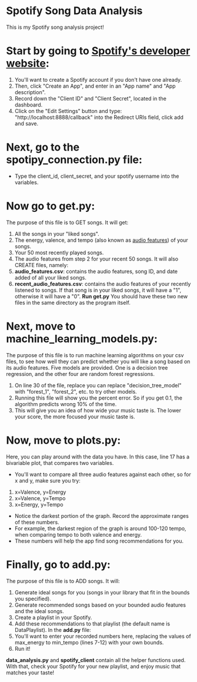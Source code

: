 # Spotify Song Data Analysis
This is my Spotify song analysis project!

# Start by going to [Spotify's developer website](https://developer.spotify.com/dashboard/login):
1. You'll want to create a Spotify account if you don't have one already.
2. Then, click "Create an App", and enter in an "App name" and "App description".
3. Record down the "Client ID" and "Client Secret", located in the dashboard.
4. Click on the "Edit Settings" button and type: "http://localhost:8888/callback" into the Redirect URIs field, click add and save.

# Next, go to the spotipy_connection.py file:
- Type the client_id, client_secret, and your spotify username into the variables.

# Now go to get.py:
The purpose of this file is to GET songs. It will get:
1. All the songs in your "liked songs".
2. The energy, valence, and tempo (also known as [audio features](https://developer.spotify.com/documentation/web-api/reference/tracks/get-audio-features/)) of your songs.
3. Your 50 most recently played songs.
4. The audio features from step 2 for your recent 50 songs.
It will also CREATE files, namely: 
1. **audio_features.csv**: contains the audio features, song ID, and date added of all your liked songs.
2. **recent_audio_features.csv**: contains the audio features of your recently listened to songs. If that song is in your liked songs, it will have a "1", otherwise it will have a "0".
**Run get.py**
You should have these two new files in the same directory as the program itself.

# Next, move to machine_learning_models.py:
The purpose of this file is to run machine learning algorithms on your csv files, to see how well they can predict whether you will like a song based on its audio features.
Five models are provided. One is a decision tree regression, and the other four are random forest regressions.
1. On line 30 of the file, replace you can replace "decision_tree_model" with "forest_1", "forest_2", etc. to try other models.
2. Running this file will show you the percent error. So if you get 0.1, the algorithm predicts wrong 10% of the time.
3. This will give you an idea of how wide your music taste is. The lower your score, the more focused your music taste is.

# Now, move to plots.py:
Here, you can play around with the data you have. In this case, line 17 has a bivariable plot, that compares two variables.
- You'll want to compare all three audio features against each other, so for x and y, make sure you try:
1. x=Valence, y=Energy
2. x=Valence, y=Tempo
3. x=Energy, y=Tempo
- Notice the darkest portion of the graph. Record the approximate ranges of these numbers.
- For example, the darkest region of the graph is around 100-120 tempo, when comparing tempo to both valence and energy.
- These numbers will help the app find song recommendations for you.

# Finally, go to add.py:
The purpose of this file is to ADD songs. It will:
1. Generate ideal songs for you (songs in your library that fit in the bounds you specified).
2. Generate recommended songs based on your bounded audio features and the ideal songs.
3. Create a playlist in your Spotify.
4. Add these recommendations to that playlist (the default name is DataPlaylist).
In the **add.py** file:
1. You'll want to enter your recorded numbers here, replacing the values of max_energy to min_tempo (lines 7-12) with your own bounds.
2. Run it!

**data_analysis.py** and **spotify_client** contain all the helper functions used.
With that, check your Spotify for your new playlist, and enjoy music that matches your taste!


